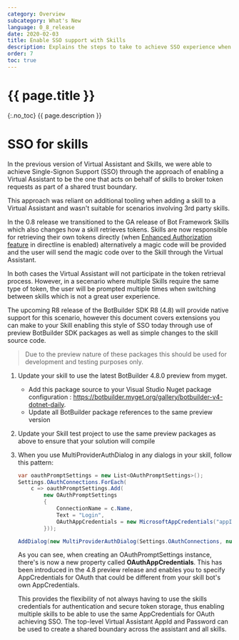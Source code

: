 ```yaml
---
category: Overview
subcategory: What's New
language: 0_8_release
date: 2020-02-03
title: Enable SSO support with Skills
description: Explains the steps to take to achieve SSO experience when multiple skills are added to a Virtual Assistant
order: 7
toc: true
---
```


# {{ page.title }}
{:.no_toc}
{{ page.description }}

# SSO for skills

In the previous version of Virtual Assistant and Skills, we were able to achieve Single-Signon Support (SSO) through the approach of enabling a Virtual Assistant to be the one that acts on behalf of skills to broker token requests as part of a shared trust boundary.

This approach was reliant on additional tooling when adding a skill to a Virtual Assistant and wasn't suitable for scenarios involving 3rd party skills.

In the 0.8 release we transitioned to the GA release of Bot Framework Skills which also changes how a skill retrieves tokens. Skills are now responsible for retrieving their own tokens directly (when [Enhanced Authorization feature](https://blog.botframework.com/2018/09/25/enhanced-direct-line-authentication-features/) in directline is enabled) alternatively a magic code will be provided and the user will send the magic code over to the Skill through the Virtual Assistant. 

In both cases the Virtual Assistant will not participate in the token retrieval process. However, in a secenario where multiple Skills require the same type of token, the user will be prompted multiple times when switching between skills which is not a great user experience.

The upcoming R8 release of the BotBuilder SDK R8 (4.8) will provide native support for this scenario, however this document covers extensions you can make to your Skill enabling this style of SSO today through use of preview BotBuilder SDK packages as well as simple changes to the skill source code.

> Due to the preview nature of these packages this should be used for development and testing purposes only.

1. Update your skill to use the latest BotBuilder 4.8.0 preview from myget.

    - Add this package source to your Visual Studio Nuget package configuration : https://botbuilder.myget.org/gallery/botbuilder-v4-dotnet-daily.
    - Update all BotBuilder package references to the same preview version
  
2. Update your Skill test project to use the same preview packages as above to ensure that your solution will compile

3. When you use MultiProviderAuthDialog in any dialogs in your skill, follow this pattern:

    ```csharp
    var oauthPromptSettings = new List<OAuthPromptSettings>();
    Settings.OAuthConnections.ForEach(
        c => oauthPromptSettings.Add(
            new OAuthPromptSettings
            {
                ConnectionName = c.Name,
                Text = "Login",
                OAuthAppCredentials = new MicrosoftAppCredentials("appId", "password")
            }));

    AddDialog(new MultiProviderAuthDialog(Settings.OAuthConnections, null, oauthPromptSettings));
    ```

    As you can see, when creating an OAuthPromptSettings instance, there's is now a new property called **OAuthAppCredentials**. This has been introduced in the 4.8 preview release and enables you to specify AppCredentials for OAuth that could be different from your skill bot's own AppCredentials.
    
    This provides the flexibility of not always having to use the skills credentials for authentication and secure token storage, thus enabling multiple skills to be able to use the same AppCredentials for OAuth achieving SSO. The top-level Virtual Assistant AppId and Password can be used to create a shared boundary across the assistant and all skills.